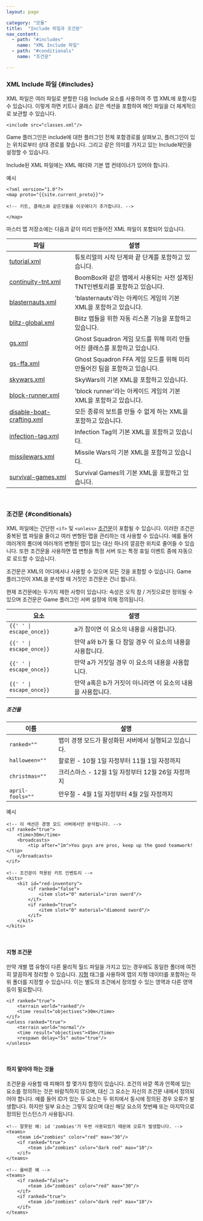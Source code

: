 ```yaml
---
layout: page

category: "모듈"
title:  "Include 파일과 조건문"
nav_content:
  - path: "#includes"
    name: "XML Include 파일"
  - path: "#conditionals"
    name: "조건문"

---
```


### XML Include 파일 {#includes}
XML 파일은 여러 파일로 분할한 다음 Include 요소를 사용하여 주 맵 XML에 포함시킬 수 있습니다. 이렇게 하면 키트나 클래스 같은 섹션을 포함하여 메인 파일을 더 체계적으로 보관할 수 있습니다.

    <include src="classes.xml"/>

Game 플러그인은 include에 대한 플러그인 전체 포함경로를 살펴보고, 플러그인이 있는 위치로부터 상대 경로를 찾습니다. 그리고 같은 의미를 가지고 있는 Include체인을 설정할 수 있습니다.

Include된 XML 파일에는 XML 헤더와 기본 맵 컨테이너가 있어야 합니다.

예시

    <?xml version="1.0"?>
    <map proto="{{site.current_proto}}">

    <!-- 키트, 클래스와 같은것들을 이곳에다기 추가합니다. -->

    </map>

마스터 맵 저장소에는 다음과 같이 미리 만들어진 XML 파일이 포함되어 있습니다.

<div class='table-responsive'>
  <table class='table table-striped table-condensed'>
    <thead>
      <tr>
        <th>파일</th>
        <th>설명</th>
      </tr>
    </thead>
    <tbody>
      <tr>
        <td>
          <a href='/includes/tutorial.xml'>tutorial.xml</a>
        </td>
        <td>튜토리얼의 시작 단계와 끝 단계를 포함하고 있습니다.</td>
      </tr>
      <tr>
        <td>
          <a href='/includes/continuity-tnt.xml'>continuity-tnt.xml</a>
        </td>
        <td>BoomBox와 같은 맵에서 사용되는 사전 설계된 TNT인벤토리를 포함하고 있습니다.</td>
      </tr>
      <tr>
        <td>
          <a href='/includes/blasternauts.xml'>blasternauts.xml</a>
        </td>
        <td>'blasternauts'라는 아케이드 게임의 기본 XML을 포함하고 있습니다.</td>
      </tr>
      <tr>
        <td>
          <a href='/includes/Blitz/blitz-global.xml'>blitz-global.xml</a>
        </td>
        <td>Blitz 맵들을 위한 자동 리스폰 기능을 포함하고 있습니다.</td>
      </tr>
      <tr>
        <td>
          <a href='/includes/Blitz/GS/gs.xml'>gs.xml</a>
        </td>
        <td>Ghost Squadron 게임 모드를 위해 미리 만들어진 클래스를 포함하고 있습니다.</td>
      </tr>
      <tr>
        <td>
          <a href='/includes/Blitz/GS/gs-ffa.xml'>gs-ffa.xml</a>
        </td>
        <td>Ghost Squadron FFA 게임 모드를 위해 미리 만들어진 팀을 포함하고 있습니다.</td>
      </tr>
      <tr>
        <td>
          <a href='/includes/Arcade/skywars.xml'>skywars.xml</a>
        </td>
        <td>SkyWars의 기본 XML을 포함하고 있습니다.</td>
      </tr>
      <tr>
        <td>
          <a href='/includes/Arcade/block-runner.xml'>block-runner.xml</a>
        </td>
        <td>'block runner'라는 아케이드 게임의 기본 XML을 포함하고 있습니다.</td>
      </tr>
      <tr>
        <td>
          <a href='/includes/disable-boat-crafting.xml'>disable-boat-crafting.xml</a>
        </td>
        <td>모든 종류의 보트를 만들 수 없게 하는 XML을 포함하고 있습니다.</td>
      </tr>
      <tr>
        <td>
          <a href='/includes/Arcade/infection-tag.xml'>infection-tag.xml</a>
        </td>
        <td>Infection Tag의 기본 XML을 포함하고 있습니다.</td>
      </tr>
      <tr>
        <td>
          <a href='/includes/Arcade/missilewars.xml'>missilewars.xml</a>
        </td>
        <td>Missile Wars의 기본 XML을 포함하고 있습니다.</td>
      </tr>
      <tr>
        <td>
          <a href='/includes/Arcade/survival-games.xml'>survival-games.xml</a>
        </td>
        <td>Survival Games의 기본 XML을 포함하고 있습니다.</td>
      </tr>
    </tbody>
  </table>
</div>
<br/>

### 조건문 {#conditionals}

XML 파일에는 간단한 `<if>` 및 `<unless>` [조건문][1]이 포함될 수 있습니다. 이러한 조건은 중복된 맵 파일을 줄이고 여러 변형된 맵을 관리하는 데 사용할 수 있습니다. 예를 들어 여러개의 폴더에 여러개의 변형된 맵이 있는 대신 하나의 깔끔한 위치로 줄어들 수 있습니다. 또한 조건문을 사용하면 맵 변형을 특정 서버 또는 특정 휴일 이벤트 중에 자동으로 로드할 수 있습니다.

조건문은 XML의 어디에서나 사용할 수 있으며 모든 것을 포함할 수 있습니다. Game 플러그인이 XML을 분석할 때 거짓인 조건문은 건너 뜁니다.

현재 조건문에는 두가지 제한 사항이 있습니다:
속성은 오직 참 / 거짓으로만 정의될 수 있으며 조건문은 Game 플러그인 서버 설정에 의해 정의됩니다.


[1]: https://en.wikipedia.org/wiki/Conditional_%28computer_programming%29

<div class='table-responsive'>
  <table class='table table-striped table-condensed'>
    <thead>
      <tr>
        <th>요소</th>
        <th>설명</th>
      </tr>
    </thead>
    <tbody>
      <tr>
        <td>
          <span class='highlight'>
            <code>{{'<if a="true"> </if>' | escape_once}}</code>
          </span>
        </td>
        <td>
          a가 참이면 이 요소의 내용을 사용합니다.
        </td>
      </tr>
      <tr>
        <td>
          <span class='highlight'>
            <code>{{'<if a="true" b="true"> </if>' | escape_once}}</code>
          </span>
        </td>
        <td>
          만약 a와 b가 둘 다 참일 경우 이 요소의 내용을 사용합니다.
        </td>
      </tr>
      <tr>
        <td>
          <span class='highlight'>
            <code>{{'<unless a="true"> </unless>' | escape_once}}</code>
          </span>
        </td>
        <td>
          만약 a가 거짓일 경우 이 요소의 내용을 사용합니다.
        </td>
      </tr>
      <tr>
        <td>
          <span class='highlight'>
            <code>{{'<unless a="false" b="false"> </unless>' | escape_once}}</code>
          </span>
        </td>
        <td>
          만약 a혹은 b가 거짓이 아니라면 이 요소의 내용을 사용합니다.
        </td>
      </tr>
    </tbody>
  </table>
</div>
<h5>조건들</h5>
<div class='table-responsive'>
  <table class='table table-striped table-condensed'>
    <thead>
      <tr>
        <th>이름</th>
        <th>설명</th>
      </tr>
    </thead>
    <tbody>
      <tr>
        <td>
          <code>ranked=""</code>
        </td>
        <td>
          맵이 경쟁 모드가 활성화된 서버에서 실행되고 있습니다.
        </td>
      </tr>
      <tr>
        <td>
          <code>halloween=""</code>
        </td>
        <td>
          할로윈 - 10월 1일 자정부터 11월 1일 자정까지
        </td>
      </tr>
      <tr>
        <td>
          <code>christmas=""</code>
        </td>
        <td>
          크리스마스 - 12월 1일 자정부터 12월 26일 자정까지
        </td>
      </tr>
      <tr>
        <td>
          <code>april-fools=""</code>
        </td>
        <td>
          만우절 - 4월 1일 자정부터 4월 2일 자정까지
        </td>
      </tr>
    </tbody>
  </table>
</div>

예시

    <!-- 이 섹션은 경쟁 모드 서버에서만 분석됩니다. -->
    <if ranked="true">
        <time>30m</time>
        <broadcasts>
            <tip after="1m">You guys are pros, keep up the good teamwork!</tip>
        </broadcasts>
    </if>

    <!-- 조건문이 적용된 키트 인벤토리 -->
    <kits>
        <kit id="red-inventory">
            <if ranked="false">
                <item slot="0" material="iron sword"/>
            </if>
            <if ranked="true">
                <item slot="0" material="diamond sword"/>
            </if>
        </kit>
    </kits>

<br/>

#### 지형 조건문
만약 개별 맵 유형이 다른 물리적 월드 파일을 가지고 있는 경우에도 동일한 폴더에 여전히 깔끔하게 정리할 수 있습니다.
[지형](/modules/world#terrain) 태그를 사용하여 맵의 지형 데이터를 포함하는 하위 폴더를 지정할 수 있습니다.
이는 별도의 조건에서 정의할 수 있는 영역과 다른 영역 등이 필요합니다.

    <if ranked="true">
        <terrain world="ranked"/>
        <time result="objectives">30m</time>
    </if>
    <unless ranked="true">
        <terrain world="normal"/>
        <time result="objectives">45m</time>
        <respawn delay="5s" auto="true"/>
    </unless>

<br/>

#### 하지 말아야 하는 것들

조건문을 사용할 때 피해야 할 몇가지 함정이 있습니다.
조건의 바깥 쪽과 안쪽에 있는 요소를 정의하는 것은 바람직하지 않으며, 대신 그 요소는 자신의 조건문 내에서 정의되어야 합니다.
예를 들어 ID가 있는 두 요소는 두 위치에서 동시에 정의된 경우 오류가 발생합니다.
하지만 일부 요소는 그렇지 않으며 대신 해당 요소의 첫번째 또는 마지막으로 정의된 인스턴스가 사용됩니다.

    <!-- 잘못된 예: id 'zombies'가 두번 사용되었기 때문에 오류가 발생합니다. -->
    <teams>
        <team id="zombies" color="red" max="30"/>
        <if ranked="true">
            <team id="zombies" color="dark red" max="10"/>
        </if>
    </teams>

    <!-- 올바른 예 -->
    <teams>
        <if ranked="false">
            <team id="zombies" color="red" max="30"/>
        </if>
        <if ranked="true">
            <team id="zombies" color="dark red" max="10"/>
        </if>
    </teams>
